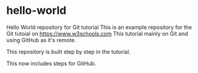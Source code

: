 # hello-world
Hello World repository for Git tutorial
This is an example repository for the Git tutoial on https://www.w3schools.com
This tutorial mainly on Git and using GitHub as it's remote.

This repository is built step by step in the tutorial.

This now includes steps for GitHub.
